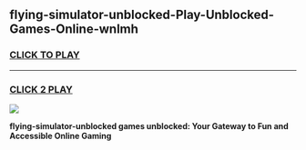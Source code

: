 
## flying-simulator-unblocked-Play-Unblocked-Games-Online-wnlmh
<h3>
<a href="https://premium76.site?title=flying-simulator-unblocked&ref=25A">CLICK TO PLAY</a></h3>
<hr>

<h3>
<a href="https://premium76.site?title=flying-simulator-unblocked&ref=25A">CLICK 2 PLAY</a>
  
</h3>

<a href="https://premium76.site?title=flying-simulator-unblocked&ref=25A"><img src="https://clearcache.store/games.png"></a>


**flying-simulator-unblocked games unblocked: Your Gateway to Fun and Accessible Online Gaming**
